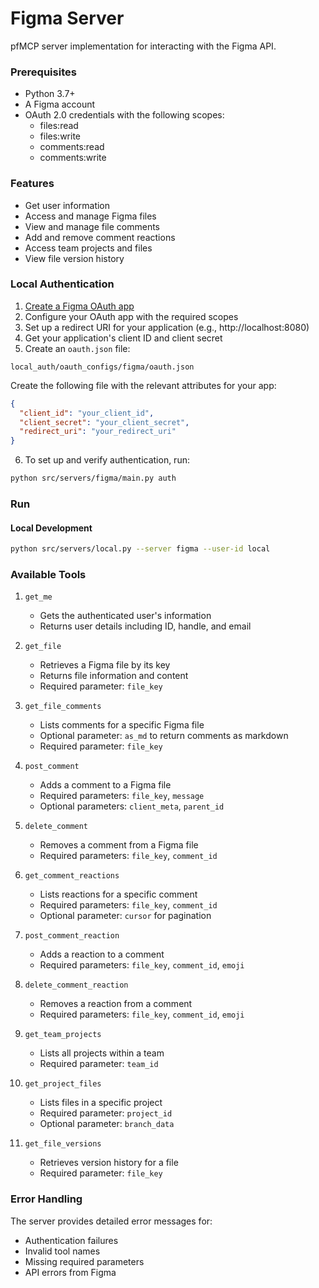 # Figma Server

pfMCP server implementation for interacting with the Figma API.

### Prerequisites

- Python 3.7+
- A Figma account
- OAuth 2.0 credentials with the following scopes:
  - files:read
  - files:write
  - comments:read
  - comments:write

### Features

- Get user information
- Access and manage Figma files
- View and manage file comments
- Add and remove comment reactions
- Access team projects and files
- View file version history

### Local Authentication

1. [Create a Figma OAuth app](https://www.figma.com/developers/api#oauth2)
2. Configure your OAuth app with the required scopes
3. Set up a redirect URI for your application (e.g., http://localhost:8080)
4. Get your application's client ID and client secret
5. Create an `oauth.json` file:

```
local_auth/oauth_configs/figma/oauth.json
```

Create the following file with the relevant attributes for your app:

```json
{
  "client_id": "your_client_id",
  "client_secret": "your_client_secret",
  "redirect_uri": "your_redirect_uri"
}
```

6. To set up and verify authentication, run:

```bash
python src/servers/figma/main.py auth
```

### Run

#### Local Development

```bash
python src/servers/local.py --server figma --user-id local
```

### Available Tools

1. `get_me`

   - Gets the authenticated user's information
   - Returns user details including ID, handle, and email

2. `get_file`

   - Retrieves a Figma file by its key
   - Returns file information and content
   - Required parameter: `file_key`

3. `get_file_comments`

   - Lists comments for a specific Figma file
   - Optional parameter: `as_md` to return comments as markdown
   - Required parameter: `file_key`

4. `post_comment`

   - Adds a comment to a Figma file
   - Required parameters: `file_key`, `message`
   - Optional parameters: `client_meta`, `parent_id`

5. `delete_comment`

   - Removes a comment from a Figma file
   - Required parameters: `file_key`, `comment_id`

6. `get_comment_reactions`

   - Lists reactions for a specific comment
   - Required parameters: `file_key`, `comment_id`
   - Optional parameter: `cursor` for pagination

7. `post_comment_reaction`

   - Adds a reaction to a comment
   - Required parameters: `file_key`, `comment_id`, `emoji`

8. `delete_comment_reaction`

   - Removes a reaction from a comment
   - Required parameters: `file_key`, `comment_id`, `emoji`

9. `get_team_projects`

   - Lists all projects within a team
   - Required parameter: `team_id`

10. `get_project_files`

    - Lists files in a specific project
    - Required parameter: `project_id`
    - Optional parameter: `branch_data`

11. `get_file_versions`
    - Retrieves version history for a file
    - Required parameter: `file_key`

### Error Handling

The server provides detailed error messages for:

- Authentication failures
- Invalid tool names
- Missing required parameters
- API errors from Figma
